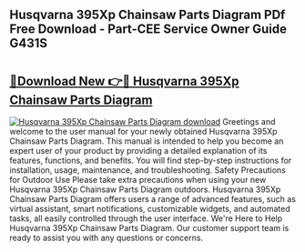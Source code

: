 ## Husqvarna 395Xp Chainsaw Parts Diagram PDf Free Download - Part-CEE Service Owner Guide G431S

# <h2><a href="http://dfkf7zq.blite.top/?on=Husqvarna+395Xp+Chainsaw+Parts+Diagram">🔗Download New 👉🔴 Husqvarna 395Xp Chainsaw Parts Diagram</a></h2>

[![Husqvarna 395Xp Chainsaw Parts Diagram download](https://i.imgur.com/lujVjoI.png)](http://dfkf7zq.blite.top/?on=Husqvarna+395Xp+Chainsaw+Parts+Diagram)
Greetings and welcome to the user manual for your newly obtained Husqvarna 395Xp Chainsaw Parts Diagram. This manual is intended to help you become an expert user of your product by providing a detailed explanation of its features, functions, and benefits. You will find step-by-step instructions for installation, usage, maintenance, and troubleshooting. Safety Precautions for Outdoor Use Please take extra precautions when using your new Husqvarna 395Xp Chainsaw Parts Diagram outdoors. Husqvarna 395Xp Chainsaw Parts Diagram offers users a range of advanced features, such as virtual assistant, smart notifications, customizable widgets, and automated tasks, all easily controlled through the user interface. We're Here to Help Husqvarna 395Xp Chainsaw Parts Diagram. Our customer support team is ready to assist you with any questions or concerns.
